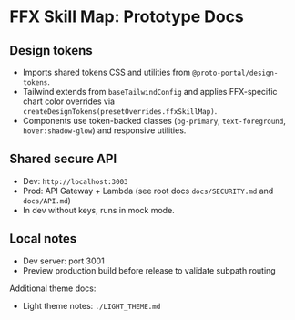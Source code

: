 # FFX Skill Map: Prototype Docs

## Design tokens
- Imports shared tokens CSS and utilities from `@proto-portal/design-tokens`.
- Tailwind extends from `baseTailwindConfig` and applies FFX-specific chart color overrides via `createDesignTokens(presetOverrides.ffxSkillMap)`.
- Components use token-backed classes (`bg-primary`, `text-foreground`, `hover:shadow-glow`) and responsive utilities.

## Shared secure API
- Dev: `http://localhost:3003`
- Prod: API Gateway + Lambda (see root docs `docs/SECURITY.md` and `docs/API.md`)
- In dev without keys, runs in mock mode.

## Local notes
- Dev server: port 3001
- Preview production build before release to validate subpath routing

Additional theme docs:
- Light theme notes: `./LIGHT_THEME.md`
